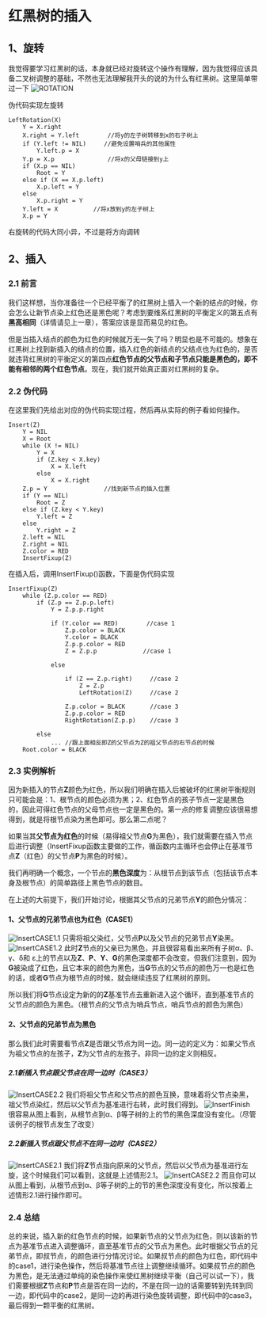 # 红黑树的插入

## 1、旋转

我觉得要学习红黑树的话，本身就已经对旋转这个操作有理解，因为我觉得应该具备二叉树调整的基础，不然也无法理解我开头的说的为什么有红黑树。这里简单带过一下
![ROTATION](./pics/ROTATION.PNG "ROTATION")

伪代码实现左旋转
```
LeftRotation(X)
    Y = X.right
    X.right = Y.left        //将y的左子树转移到x的右子树上
    if (Y.left != NIL)     //避免设置哨兵的其他属性
        Y.left.p = X         
    Y.p = X.p               //将x的父母链接到y上
    if (X.p == NIL)        
        Root = Y
    else if (X == X.p.left)
        X.p.left = Y
    else 
        X.p.right = Y
    Y.left = X          //将x放到y的左子树上
    X.p = Y
```
右旋转的代码大同小异，不过是将方向调转

## 2、插入
### 2.1 前言
我们这样想，当你准备往一个已经平衡了的红黑树上插入一个新的结点的时候，你会怎么让新节点染上红色还是黑色呢？考虑到要维系红黑树的平衡定义的第五点有**黑高相同**（详情请见上一章），答案应该是显而易见的红色。

但是当插入结点的颜色为红色的时候就万无一失了吗？明显也是不可能的。想象在红黑树上找到新插入的结点的位置，插入红色的新结点的父结点也为红色的，是否就违背红黑树的平衡定义的第四点**红色节点的父节点和子节点只能是黑色的，即不能有相邻的两个红色节点**。现在，我们就开始真正面对红黑树的复杂。

### 2.2 伪代码
在这里我们先给出对应的伪代码实现过程，然后再从实际的例子看如何操作。
```
Insert(Z)
    Y = NIL
    X = Root
    while (X != NIL)
        Y = X
        if (Z.key < X.key)
            X = X.left
        else
            X = X.right
    Z.p = Y                //找到新节点的插入位置
    if (Y == NIL)
        Root = Z
    else if (Z.key < Y.key)
        Y.left = Z
    else
        Y.right = Z
    Z.left = NIL
    Z.right = NIL
    Z.color = RED
    InsertFixup(Z)          
```
在插入后，调用InsertFixup()函数，下面是伪代码实现
```
InsertFixup(Z) 
    while (Z.p.color == RED)
        if (Z.p == Z.p.p.left)
            Y = Z.p.p.right

            if (Y.color == RED)        //case 1
                Z.p.color = BLACK
                Y.color = BLACK
                Z.p.p.color = RED
                Z = Z.p.p             //case 1

            else 

                if (Z == Z.p.right)     //case 2
                    Z = Z.p
                    LeftRotation(Z)     //case 2

                Z.p.color = BLACK       //case 3
                Z.p.p.color = RED
                RightRotation(Z.p.p)    //case 3
        
        else 
            ... //跟上面相反即Z的父节点为Z的祖父节点的右节点的时候
    Root.color = BLACK
```
### 2.3 实例解析
因为新插入的节点**Z**颜色为红色，所以我们明确在插入后被破坏的红黑树平衡规则只可能会是：1、根节点的颜色必须为黑；2、红色节点的孩子节点一定是黑色的，因此可得红色节点的父母节点也一定是黑色的。第一点的修复调整应该很易想得到，就是将根节点染为黑色即可。那么第二点呢？


如果当其**父节点为红色**的时候（易得祖父节点**G**为黑色），我们就需要在插入节点后进行调整（InsertFixup函数主要做的工作，循函数内主循环也会停止在基准节点**Z**（红色）的父节点**P**为黑色的时候）。

我们再明确一个概念，一个节点的**黑色深度**为：从根节点到该节点（包括该节点本身及根节点）的简单路径上黑色节点的数目。

在上述的大前提下，我们开始讨论，根据其父节点的兄弟节点**Y**的颜色分情况：
#### 1、父节点的兄弟节点也为红色（CASE1）
![InsertCASE1.1](./pics/InsertCASE1.1.PNG "InsertCASE1.1")
只需将祖父染红，父节点**P**以及父节点的兄弟节点**Y**染黑。
![InsertCASE1.2](./pics/InsertCASE1.2.PNG "InsertCASE1.2")
此时**Z**节点的父亲已为黑色，并且很容易看出来所有子树α、β、γ、δ和 ε上的节点以及**Z**、**P**、**Y**、**G**的黑色深度都不会改变。但我们注意到，因为**G**被染成了红色，且它本来的颜色为黑色，当**G**节点的父节点的颜色万一也是红色的话，或者**G**节点为根节点的时候，就会继续违反了红黑树的原则。


所以我们将**G**节点设定为新的的**Z**基准节点去重新进入这个循环，直到基准节点的父节点的颜色为黑色。（根节点的父节点为哨兵节点，哨兵节点的颜色为黑色）
#### 2、父节点的兄弟节点为黑色
那么我们此时需要看节点**Z**是否跟父节点为同一边。同一边的定义为：如果父节点为祖父节点的左孩子，**Z**为父节点的左孩子。非同一边的定义则相反。
##### 2.1新插入节点跟父节点在同一边时（CASE3）
![InsertCASE2.2](./pics/InsertCASE2.2.PNG "InsertCASE2.2")
我们将祖父节点和父节点的颜色互换，意味着将父节点染黑，祖父节点染红，然后以父节点为基准进行右转，此时我们得到。
![InsertFinish](./pics/InsertFinish.PNG "InsertFinish")
很容易从图上看到，从根节点到α、β等子树的上的节的黑色深度没有变化。（尽管该例子的根节点发生了改变）
##### 2.2新插入节点跟父节点不在同一边时（CASE2）
![InsertCASE2.1](./pics/InsertCASE2.1.PNG "InsertCASE2.1")
我们将**Z**节点指向原来的父节点，然后以父节点为基准进行左旋，这个时候我们可以看到，这就是上述情形2.1。
![InsertCASE2.2](./pics/InsertCASE2.2.PNG "InsertCASE2.2")
而且你可以从图上看到，从根节点到α、β等子树的上的节的黑色深度没有变化，所以按着上述情形2.1进行操作即可。
### 2.4 总结
总的来说，插入新的红色节点的时候，如果新节点的父节点为红色，则以该新的节点为基准节点进入调整循环，直至基准节点的父节点为黑色。此时根据父节点的兄弟节点，即叔节点，的颜色进行分情况讨论。如果叔节点的颜色为红色，即代码中的case1，进行染色操作，然后将基准节点往上调整继续循环。如果叔节点的颜色为黑色，是无法通过单纯的染色操作来使红黑树继续平衡（自己可以试一下），我们需要根据**Z**节点和**P**节点是否在同一边的，不是在同一边的话需要转到先转到同一边，即代码中的case2，是同一边的再进行染色旋转调整，即代码中的case3，最后得到一颗平衡的红黑树。